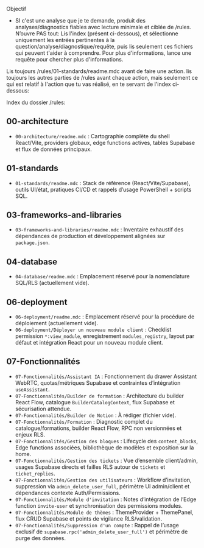 Objectif
- SI c'est une analyse que je te demande, produit des analyses/diagnostics fiables avec lecture minimale et ciblée de /rules. N’ouvre PAS tout: Lis l'index (présent ci-dessous), et sélectionne uniquement les entrées pertinentes à la question/analyse/diagnostique/requête, puis lis seulement ces fichiers qui peuvent t'aider à comprendre. Pour plus d'informations, lance une requête pour chercher plus d'informations.

Lis toujours /rules/01-standards/readme.mdc avant de faire une action. lis toujours les autres parties de /rules avant chaque action, mais seulement ce qui est relatif à l'action que tu vas réalisé, en te servant de l'index ci-dessous: 


Index du dossier /rules: 

## 00-architecture
- `00-architecture/readme.mdc` : Cartographie complète du shell React/Vite, providers globaux, edge functions actives, tables Supabase et flux de données principaux.

## 01-standards
- `01-standards/readme.mdc` : Stack de référence (React/Vite/Supabase), outils UI/état, pratiques CI/CD et rappels d’usage PowerShell + scripts SQL.

## 03-frameworks-and-libraries
- `03-frameworks-and-libraries/readme.mdc` : Inventaire exhaustif des dépendances de production et développement alignées sur `package.json`.

## 04-database
- `04-database/readme.mdc` : Emplacement réservé pour la nomenclature SQL/RLS (actuellement vide).

## 06-deployment
- `06-deployment/readme.mdc` : Emplacement réservé pour la procédure de déploiement (actuellement vide).
- `06-deployment/Déployer un nouveau module client` : Checklist permission `*:view_module`, enregistrement `modules_registry`, layout par défaut et intégration React pour un nouveau module client.

## 07-Fonctionnalités
- `07-Fonctionnalités/Assistant IA` : Fonctionnement du drawer Assistant WebRTC, quotas/métriques Supabase et contraintes d’intégration `useAssistant`.
- `07-Fonctionnalités/Builder de formation` : Architecture du builder React Flow, catalogue `BuilderCatalogContext`, flux Supabase et sécurisation attendue.
- `07-Fonctionnalités/Builder de Notion` : À rédiger (fichier vide).
- `07-Fonctionnalités/Formation` : Diagnostic complet du catalogue/formations, builder React Flow, RPC non versionnées et enjeux RLS.
- `07-Fonctionnalités/Gestion des bloques` : Lifecycle des `content_blocks`, Edge functions associées, bibliothèque de modèles et exposition sur la home.
- `07-Fonctionnalités/Gestion des tickets` : Vue d’ensemble client/admin, usages Supabase directs et failles RLS autour de `tickets` et `ticket_replies`.
- `07-Fonctionnalités/Gestion des utilisateurs` : Workflow d’invitation, suppression via `admin_delete_user_full`, périmètre UI admin/client et dépendances contexte Auth/Permissions.
- `07-Fonctionnalités/Module d'invitation` : Notes d’intégration de l’Edge function `invite-user` et synchronisation des permissions modules.
- `07-Fonctionnalités/Module de thèmes` : ThemeProvider + ThemePanel, flux CRUD Supabase et points de vigilance RLS/validation.
- `07-Fonctionnalités/Suppression d'un compte` : Rappel de l’usage exclusif de `supabase.rpc('admin_delete_user_full')` et périmètre de purge des données.
